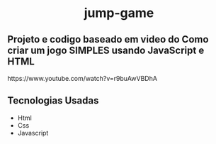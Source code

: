 <h1 align="center">jump-game</h1>
<h2>Projeto e codigo baseado em video do Como criar um jogo SIMPLES usando JavaScript e HTML</h2>
<a>https://www.youtube.com/watch?v=r9buAwVBDhA</a>
<h2>Tecnologias Usadas</h2>
<ul> 
  <li>Html</li>
  <li>Css</li>
  <li>Javascript</li>
</ul>
  

